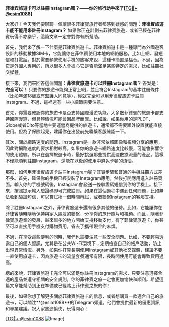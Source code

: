 **菲律宾旅遊卡可以註冊Instagram嗎？——你的旅行助手來了[[TG💪+ @esim1088](https://t.me/s/esim1088)]**

大家好！今天我們要聊聊一個讓很多菲律賓旅行者都感到疑惑的問題：**菲律賓旅遊卡能不能用來註冊Instagram？** 如果你正在計劃去菲律賓旅遊，或者已經在菲律賓玩得不亦樂乎，這篇文章一定會對你有所幫助。

首先，我們來了解一下什麼是菲律賓旅遊卡。菲律賓旅遊卡是一種專門為外國遊客設計的移動數據SIM卡，它能讓你在菲律賓使用本地的網絡服務，比如上網、發短信和打電話。對於需要頻繁使用手機的旅客來說，這種卡簡直是福音。不過，因為它是外國人專用的，所以很多人會擔心它是否能滿足某些特定的需求，比如註冊社交媒體。

接下來，我們來回答這個問題：**菲律賓旅遊卡可以註冊Instagram嗎？** 答案是：**完全可以！** 只要你的旅遊卡能夠正常上網，並且符合Instagram的基本註冊條件（比如年滿18歲或有監護人同意等），你就完全可以用菲律賓旅遊卡註冊Instagram。不過，這裡還有一些小細節需要注意。

首先，你需要確認你的旅遊卡是否支持國際漫遊功能。大多數菲律賓的旅遊卡都支持國際漫遊，但具體情況可能會因品牌而異。比如說，如果你用的是PLDT、Globe或者Dito等當地主要運營商提供的旅遊卡，通常都不需要額外設置就能直接使用。但為了保險起見，建議你在出發前先聯繫客服確認一下。

其次，關於網路速度的問題。Instagram是一款非常依賴圖像和視頻分享的應用，因此對網路速度的要求相對較高。如果你的旅遊卡網路速度比較慢，可能會影響你的使用體驗。所以在選擇旅遊卡時，最好挑選那些提供高速數據流量的產品。這樣不僅能順利註冊Instagram，還能在以後的使用中避免卡頓的煩惱。

那麼，如何用菲律賓旅遊卡註冊Instagram呢？其實步驟和普通的手機註冊方式差不多。首先，確保你的手機已經安裝了Instagram應用，然後打開應用進入註冊頁面。輸入你的手機號碼後，Instagram會發送一條驗證碼短信到你的手機上。接下來，按照提示輸入驗證碼即可完成註冊。如果在這個過程中遇到任何問題，比如無法收到驗證短信，可以嘗試換一個時間再試，或者聯繫Instagram的客服支持。

除了註冊Instagram之外，菲律賓旅遊卡還有很多其他的優勢。比如，它能讓你在菲律賓隨時隨地保持與家人朋友的聯繫，分享你的旅行照片和視頻。而且，隨著菲律賓旅遊業的發展，越來越多的地方開始支持移動支付，有了菲律賓旅遊卡，你甚至可以直接用手機支付購物費用，省去了攜帶現金的麻煩。

不過，在享受這些便利的同時，我們也需要注意一些安全問題。比如，不要輕易透露自己的個人資訊，尤其是在公共Wi-Fi環境下；定期檢查自己的帳戶活動，防止出現異常情況。另外，如果你打算長期使用Instagram或其他社交媒體，建議不要一直使用旅遊卡，因為旅遊卡的流量套餐通常有限，長時間使用可能會導致費用過高。

總的來說，菲律賓旅遊卡完全可以滿足你註冊Instagram的需求，只要注意選擇合適的產品並遵守相關的安全規則，你的菲律賓之旅一定會更加愉快和順利。希望這篇文章能幫助到正在準備或已經踏上菲律賓之旅的你！

最後，如果你想了解更多關於菲律賓旅遊卡的信息，或者想購買一款適合自己的旅遊卡，可以關注**@esim1088**的Telegram頻道，他們會提供最新的優惠資訊和專業建議。祝大家旅途愉快，玩得開心！

[[TG💪+ @esim1088](https://t.me/s/esim1088) ![Image](https://i.postimg.cc/4NQfJmqS/Snipaste-2025-05-13-00-14-12.png)]